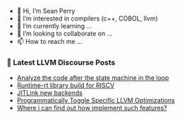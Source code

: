 - 👋 Hi, I’m Sean Perry
- 👀 I’m interested in compilers (c++, COBOL, llvm)
- 🌱 I’m currently learning ...
- 💞️ I’m looking to collaborate on ...
- 📫 How to reach me ...

<!---
s66perry/s66perry is a ✨ special ✨ repository because its `README.md` (this file) appears on your GitHub profile.
You can click the Preview link to take a look at your changes.
--->
### 📕 Latest LLVM Discourse Posts

<!-- DISCOURSE-LLVM:START -->
- [Analyze the code after the state machine in the loop](https://discourse.llvm.org/t/analyze-the-code-after-the-state-machine-in-the-loop/72078#post_1)
- [Runtime-rt library build for RISCV](https://discourse.llvm.org/t/runtime-rt-library-build-for-riscv/66904#post_4)
- [JITLink new backends](https://discourse.llvm.org/t/jitlink-new-backends/68223#post_20)
- [Programmatically Toggle Specific LLVM Optimizations](https://discourse.llvm.org/t/programmatically-toggle-specific-llvm-optimizations/48741#post_10)
- [Where i can find out how implement such features?](https://discourse.llvm.org/t/where-i-can-find-out-how-implement-such-features/72075#post_3)
<!-- DISCOURSE-LLVM:END -->
